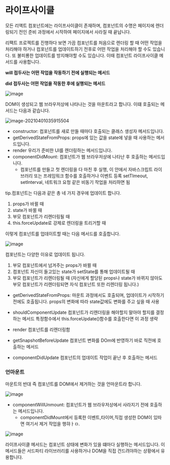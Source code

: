 # 라이프사이클



모든 리액트 컴포넌트에는 라이프사이클이 존재하며, 컴포넌트의 수명은 페이지에 렌더링되기 전인 준비 과정에서 시작하여 페이지에서 사라질 때 끝납니다.

 리팩트 프로젝트를 진행하다 보면 가끔 컴포넌트를 처음으로 렌더링 할 때 어떤 작업을 처리해야 하거나 컴포넌트를 업데이트하기 전후로 어떤 작업을 처리해야 할 수도 있습니다. 또 불피룡한 업데이트를 방지해야할 수도 있습니다. 이때 컴포넌트 라이프사이클 메서드를 사용합니다.



**will 접두사는 어떤 작업을 작동하기 전에 실행되는 메서드**

**did 접두사는 어떤 작업을 작동한 후에 실행되는 메서드**



![image](https://user-images.githubusercontent.com/68668924/113196478-83e14a00-929e-11eb-8848-70c090c06d4e.png) 



DOM이 생성되고 웹 브라우저상에 나타나는 것을 마운트라고 합니다. 이떄 호출되는 메서드는 다음과 같습니다.

![image-20210401035915504](C:\Users\dw115\AppData\Roaming\Typora\typora-user-images\image-20210401035915504.png) 



- constructor: 컴포넌트를 새로 만들 때마다 호출되는 클래스 생성자 메서드입니다.
- getDerivedStateFromProps: props에 있는 값을 state에 넣을 때 사용하는 메서드입니다.
- render 우리가 준비한 UI를 렌더링하는 메서드입니다.
- componentDidMount: 컴포넌트가 웹 브라우저상에 나타난 후 호출하는 메서드입니다.
  - 컴포넌트를 만들고 첫 렌더링을 다 마친 후 실행, 이 안에서 자바스크립트 라이브러리 또는 프레임워크 함수를 호출하거나 이벤트 등록 setTImeout, setInterval, 네트워크 요청 같은 비동기 작업을 처리하면 됨



tip.컴포넌트는 다음과 같은 총 네 가지 경우에 업데이트 합니다.

1. props가 바뀔 때
2. state가 바뀔 때
3. 부모 컴포넌트가 리렌더링될 때
4. this.forceUpdate로 강제로 렌더링을 트리거할 때

이렇게 컴포넌트를 업데이트할 때는 다음 메서드를 호출합니다.

![image](https://user-images.githubusercontent.com/68668924/113196926-01a55580-929f-11eb-9355-082cf21755aa.png) 



컴포넌트는 다양한 이유로 업데이트 됩니다.

1. 부모 컴포넌트에서 넘겨주는 props가 바뀔 때
2. 컴포넌트 자신이 들고있는 state가 setState를 통해 업데이트될 때
3. 부모 컴포넌트가 리렌더링될 때 (자신에게 할당된 props나 state가 바뀌지 않아도 부모 컴포넌트가 리렌더링되면 자식 컴포넌트 또한 리렌더링 됩니다.)



- getDerivedStateFromProps: 마운트 과정에서도 호출되며, 업데이트가 시작하기 전에도 호출됩니다. props의 변화에 따라 state값에도 변화를 주고 싶을 때 사용

- shouldComponentUpdate 컴포넌트가 리렌더링을 해야할지 말아야 할지를 결정하는 메서드 특정함수에서 this.forceUpdate()함수를 호출한다면 이 과정 생략
- render 컴포넌트를 리렌더링함
- getSnapshotBeforeUpdate 컴포넌트 변화를 DOm에 반영하기 바로 직전에 호출하는 메서드
- componentDidUpdate 컴포넌트의 업데이트 작업이 끝난 후 호출하는 메서드



### 언마운트

마운트의 반대 즉 컴포넌트를 DOM에서 제거하는 것을 언마운트라 합니다.

![image](https://user-images.githubusercontent.com/68668924/113197428-9f992000-929f-11eb-8dc8-ecf9c8de3177.png) 

- componentWillUnmount: 컴포넌트가 웹 브라우저상에서 사라지기 전에 호출하는 메서드입니다.
  - componentDidMount에서 등록한 이벤트,타이머,직접 생성한 DOM이 있따면 여기서 제거 작업을 행햐ㅏㅁ.



![image](https://user-images.githubusercontent.com/68668924/113197978-4ed5f700-92a0-11eb-8867-0c24d03b86dd.png)

 라이프사이클 메서드는 컴포넌트 상태에 변화가 있을 떄마다 실행하는 메서드입니다. 이 메서드들은 서드파티 라이브러리를 사용하거나 DOM을 직접 건드려야하는 상황에서 유용합니다.